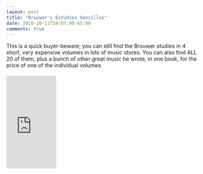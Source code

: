 ```yaml
---
layout: post
title: "Brouwer's Estudios Sencillos"
date: 2010-10-11T10:07:00-05:00
comments: true
---
```


This is a quick buyer-beware; you can still find the Brouwer studies in 4 short, very expensive volumes in lots of music stores. You can also find ALL 20 of them, plus a bunch of other great music he wrote, in one book, for the price of one of the individual volumes.

<iframe align="left" frameborder="0" marginheight="0" marginwidth="0" scrolling="no" src="http://rcm.amazon.com/e/cm?t=willisguitabl-20&amp;o=1&amp;p=8&amp;l=bpl&amp;asins=B003AGTSAO&amp;fc1=000000&amp;IS2=1&amp;lt1=_blank&amp;m=amazon&amp;lc1=0000FF&amp;bc1=000000&amp;bg1=FFFFFF&amp;f=ifr" style="height: 245px; padding-right: 10px; padding-top: 5px; width: 131px;"></iframe>

